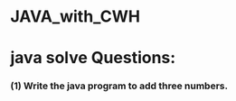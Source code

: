 # JAVA_with_CWH
# java solve Questions:
<h3> (1) Write the java program to add three numbers. </h3>
 
